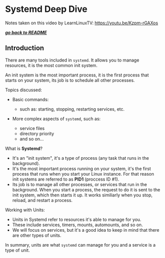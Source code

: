 # Systemd Deep Dive

Notes taken on this video by LearnLinuxTV: https://youtu.be/Kzpm-rGAXos

[***go back to README***](README.md)
## Introduction

There are many tools included in `systemd`. It allows you to manage resources, it
is the most common init system. 

An init system is the most important process, it is the first process that 
starts on your system, its job is to schedule all other processes. 

Topics discussed:

- Basic commands:
    - such as: starting, stopping, restarting services, etc.

- More complex aspects of `systemd`, such as:
    - service files
    - directory priority
    - and so on...

What is **Systemd**?

- It's an "init system", it's a type of process (any task that runs in the
  background).
- It's the most important process running on your system, it's the first
  process that runs when you start your Linux instance. For that reason
  init systems are referred to as **PID1** (proccess ID #1).
- Its job is to manage all other processes, or services that run in the
  background. When you start a process, the request to do it is sent to the
  init system, which then starts it up. It works similiarly when you stop,
  reload, and restart a process.

Working with Units:
	
- Units in Systemd refer to resources it's able to manage for you.
- These include services, timers, mounts, automounts, and so on.
- We will focus on services, but it's a good idea to keep in mind that there
  are other types of units.

In summary, units are what `systemd` can manage for you and a service is a
type of unit.
